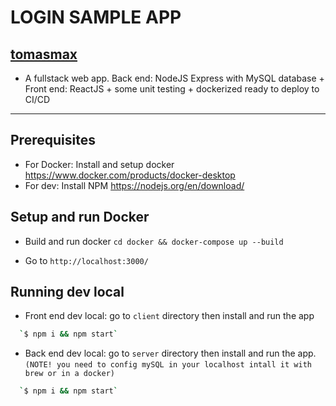# LOGIN SAMPLE APP

## [tomasmax](https://github.com/tomasmax)

- A fullstack web app. Back end: NodeJS Express with MySQL database + Front end: ReactJS + some unit testing + dockerized ready to deploy to CI/CD

---

## Prerequisites

- For Docker: Install and setup docker https://www.docker.com/products/docker-desktop
- For dev: Install NPM https://nodejs.org/en/download/

## Setup and run Docker

- Build and run docker
  `cd docker && docker-compose up --build`

- Go to `http://localhost:3000/`

## Running dev local

- Front end dev local: go to `client` directory then install and run the app

```sh
  `$ npm i && npm start`
```

- Back end dev local: go to `server` directory then install and run the app. `(NOTE! you need to config mySQL in your localhost intall it with brew or in a docker)`

```sh
  `$ npm i && npm start`
```
